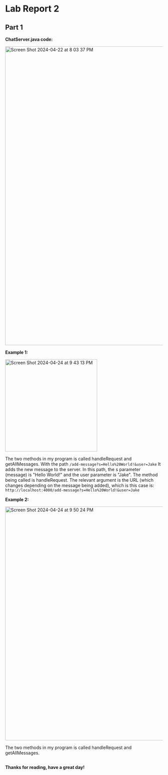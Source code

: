 # Lab Report 2

## Part 1


**ChatServer.java code:**


<img width="952" alt="Screen Shot 2024-04-22 at 8 03 37 PM" src="https://github.com/JakeTranUCSD/cse15l-lab-reports/assets/147591070/5b582f36-f32d-46bc-a67c-f7a7a97676fa">


**Example 1:**

<img width="294" alt="Screen Shot 2024-04-24 at 9 43 13 PM" src="https://github.com/JakeTranUCSD/cse15l-lab-reports/assets/147591070/13f7ba52-ae4f-476f-9f99-adc064e2fd8e">


The two methods in my program is called handleRequest and getAllMessages. With the path `/add-message?s=Hello%20World!&user=Jake` It adds the new message to the server. In this path, the s parameter (message) is "Hello World!" and the user parameter is "Jake". The method being called is handleRequest. The relevant argument is the URL (which changes depending on the message being added), which is this case is: `http://localhost:4000/add-message?s=Hello%20World!&user=Jake`


**Example 2:**


<img width="745" alt="Screen Shot 2024-04-24 at 9 50 24 PM" src="https://github.com/JakeTranUCSD/cse15l-lab-reports/assets/147591070/5b1975a5-ec79-4b1e-92e9-e40de2ea773a">


The two methods in my program is called handleRequest and getAllMessages.


## 



**Thanks for reading, have a great day!**
